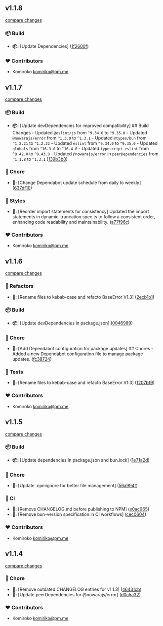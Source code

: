 
## v1.1.8

[compare changes](https://github.com/NowaraJS/totp/compare/v1.1.7...v1.1.8)

### 📦 Build

- **📦:** [Update Dependencies] ([1f2600f](https://github.com/NowaraJS/totp/commit/1f2600f))

### ❤️ Contributors

- Komiroko <komiriko@pm.me>

## v1.1.7

[compare changes](https://github.com/NowaraJS/totp/compare/v1.1.6...v1.1.7)

### 📦 Build

- **📦:** [Update devDependencies for improved compatibility] ## Build Changes - Updated `@eslint/js` from `^9.34.0` to `^9.35.0` - Updated `@nowarajs/error` from `^1.3.0` to `^1.3.1` - Updated `@types/bun` from `^1.2.21` to `^1.2.22` - Updated `eslint` from `^9.34.0` to `^9.35.0` - Updated `globals` from `^16.3.0` to `^16.4.0` - Updated `typescript-eslint` from `^8.42.0` to `^8.43.0` - Updated `@nowarajs/error` in `peerDependencies` from `^1.1.8` to `^1.3.1` ([139b3b8](https://github.com/NowaraJS/totp/commit/139b3b8))

### 🦉 Chore

- **🦉:** [Change Dependabot update schedule from daily to weekly] ([637df10](https://github.com/NowaraJS/totp/commit/637df10))

### 🎨 Styles

- **🎨:** [Reorder import statements for consistency] Updated the import statements in dynamic-truncation.spec.ts to follow a consistent order, enhancing code readability and maintainability. ([a77f96c](https://github.com/NowaraJS/totp/commit/a77f96c))

### ❤️ Contributors

- Komiroko <komiriko@pm.me>

## v1.1.6

[compare changes](https://github.com/NowaraJS/totp/compare/v1.1.5...v1.1.6)

### 🧹 Refactors

- **🧹:** [Rename files to kebab-case and refacto BaseError V1.3] ([2ecb1b1](https://github.com/NowaraJS/totp/commit/2ecb1b1))

### 📦 Build

- **📦:** [Update devDependencies in package.json] ([0046989](https://github.com/NowaraJS/totp/commit/0046989))

### 🦉 Chore

- **🦉:** [Add Dependabot configuration for package updates] ## Chores - Added a new Dependabot configuration file to manage package updates. ([fc38724](https://github.com/NowaraJS/totp/commit/fc38724))

### 🧪 Tests

- **🧪:** [Rename files to kebab-case and refacto BaseError V1.3] ([1207bf9](https://github.com/NowaraJS/totp/commit/1207bf9))

### ❤️ Contributors

- Komiroko <komiriko@pm.me>

## v1.1.5

[compare changes](https://github.com/NowaraJS/totp/compare/v1.1.4...v1.1.5)

### 📦 Build

- **📦:** [Update dependencies in package.json and bun.lock] ([1e71a2d](https://github.com/NowaraJS/totp/commit/1e71a2d))

### 🦉 Chore

- **🦉:** [Update .npmignore for better file management] ([56a994f](https://github.com/NowaraJS/totp/commit/56a994f))

### 🤖 CI

- **🤖:** [Remove CHANGELOG.md before publishing to NPM] ([e0ac965](https://github.com/NowaraJS/totp/commit/e0ac965))
- **🤖:** [Remove bun-version specification in CI workflows] ([cec0604](https://github.com/NowaraJS/totp/commit/cec0604))

### ❤️ Contributors

- Komiroko <komiriko@pm.me>

## v1.1.4

[compare changes](https://github.com/NowaraJS/totp/compare/v1.1.3...v1.1.4)

### 🦉 Chore

- **🦉:** [Remove outdated CHANGELOG entries for v1.1.3] ([46431cb](https://github.com/NowaraJS/totp/commit/46431cb))
- **🦉:** [Update peerDependencies for @nowarajs/error] ([d0a5a32](https://github.com/NowaraJS/totp/commit/d0a5a32))

### ❤️ Contributors

- Komiroko <komiriko@pm.me>

